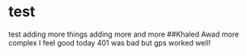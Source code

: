 # test
test
adding more things
adding more and more
##Khaled Awad
more complex
I feel good today 
401 was bad but gps worked well!

